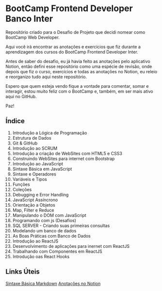 # BootCamp Frontend Developer Banco Inter
Repositório criado para o Desafio de Projeto que decidi nomear como BootCamp Web Developer.

Aqui você irá encontrar as anotações e exercícios que fiz durante a aprendizagem dos cursos do BootCamp Frontend Developer Inter.

Antes de saber do desafio, eu já havia feito as anotações pelo aplicativo Notion, então defini esse repositório como uma espécie de revisão, onde depois que fiz o curso, exercícios e todas as anotações no Notion, eu releio e reorganizo tudo aqui neste repositório.

Espero que quem esteja vendo fique a vontade para comentar, somar e interagir, estou muito feliz com o BootCamp e, também, em ser mais ativo aqui no GitHub.

Paz!

## Índice

1. Introdução a Lógica de Programação
2. Estrutura de Dados
3. Git & GitHub
4. Introdução ao SCRUM
5. Introdução a criação de WebSites com HTML5 e CSS3
6. Construindo WebSites para internet com Bootstrap
7. Introdução ao JavaScript
8. Sintaxe Básica em JavaScript
9. Sintaxe e Operadores
10. Variáveis e Tipos
11. Funções
12. Coleções
13. Debugging e Error Handling
14. JavaScript Assíncrono
15. Orientação a Objetos
16. Map, Filter e Reduce
17. Manipulando o DOM com JavaScript
18. Programando com js (Desafios)
19. SQL SERVER - Criando suas primeiras consultas
20. Modelando um banco de dados
21. As Boas Práticas com Banco de Dados
22. Introdução ao ReactJS
23. Desenvolvimento de aplicações para inernet com ReactJS
24. Trabalhando com Componentes em ReactJS
25. Introdução oas React Hooks
## Links Úteis
[Sintaxe Básica Markdown](https://www.markdownguide.org/basic-syntax/)
[Anotações no Notion](https://talented-verdict-0f7.notion.site/BootCamp-WebDeveloper-Banco-Inter-a7ce07d9355a482c957533b12d274884)